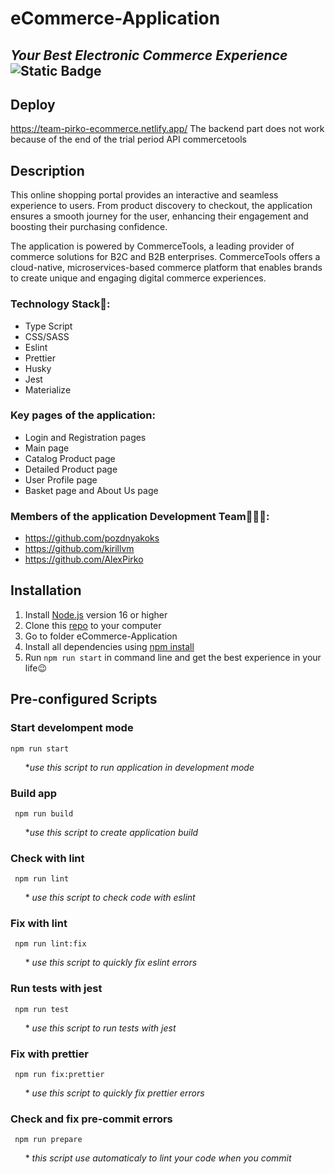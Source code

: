 # eCommerce-Application

## _Your Best Electronic Commerce Experience_ &nbsp; &nbsp; &nbsp; ![Static Badge](https://img.shields.io/badge/Final_Task-RSSchool-yellow?link=https%3A%2F%2Fgithub.com%2Frolling-scopes-school%2Ftasks%2Ftree%2Fmaster%2Ftasks%2FeCommerce-Application)

## Deploy

https://team-pirko-ecommerce.netlify.app/ The backend part does not work because of the end of the trial period API commercetools

## Description

This online shopping portal provides an interactive and seamless experience to users. From product discovery to checkout, the application ensures a smooth journey for the user, enhancing their engagement and boosting their purchasing confidence.

The application is powered by CommerceTools, a leading provider of commerce solutions for B2C and B2B enterprises. CommerceTools offers a cloud-native, microservices-based commerce platform that enables brands to create unique and engaging digital commerce experiences.

### Technology Stack🚀:

- Type Script
- CSS/SASS
- Eslint
- Prettier
- Husky
- Jest
- Materialize

### Key pages of the application:

- Login and Registration pages
- Main page
- Catalog Product page
- Detailed Product page
- User Profile page
- Basket page and About Us page

### Members of the application Development Team👨‍👨‍👧:

- https://github.com/pozdnyakoks
- https://github.com/kirillvm
- https://github.com/AlexPirko

## **Installation**

1. Install [Node.js](https://nodejs.org/ru) version 16 or higher
2. Clone this [repo](https://github.com/AlexPirko/eCommerce-Application.git) to your computer
3. Go to folder eCommerce-Application
4. Install all dependencies using [npm install](https://docs.npmjs.com/cli/v9/commands/npm-install)
5. Run `npm run start` in command line and get the best experience in your life😉

## Pre-configured Scripts

### **Start develompent mode**

```
npm run start
```

&nbsp; &nbsp; &nbsp; \*_use this script to run application in development mode_

### **Build app**

```
 npm run build
```

&nbsp; &nbsp; &nbsp; \*_use this script to create application build_

### **Check with lint**

```
 npm run lint
```

&nbsp; &nbsp; &nbsp; \* _use this script to check code with eslint_

### **Fix with lint**

```
 npm run lint:fix
```

&nbsp; &nbsp; &nbsp; \* _use this script to quickly fix eslint errors_

### **Run tests with jest**

```
 npm run test
```

&nbsp; &nbsp; &nbsp; \* _use this script to run tests with jest_

### **Fix with prettier**

```
 npm run fix:prettier
```

&nbsp; &nbsp; &nbsp; \* _use this script to quickly fix prettier errors_

### **Check and fix pre-commit errors**

```
 npm run prepare
```

&nbsp; &nbsp; &nbsp; \* _this script use automaticaly to lint your code when you commit_
